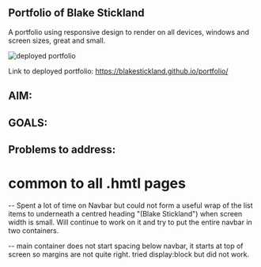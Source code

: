 ## Portfolio of Blake Stickland

A portfolio using responsive design to render on all devices, windows and screen sizes, great and small.

![deployed portfolio](images/portfolio.png)

Link to deployed portfolio: https://blakestickland.github.io/portfolio/

## AIM:

## GOALS:


## Problems to address:

# common to all .hmtl pages

-- Spent a lot of time on Navbar but could not form a useful wrap of the list items to underneath a centred heading "(Blake Stickland") when screen width is small. Will continue to work on it and try to put the entire navbar in two containers. 

-- main container does not start spacing below navbar, it starts at top of screen so margins are not quite right. tried display:block but did not work.

